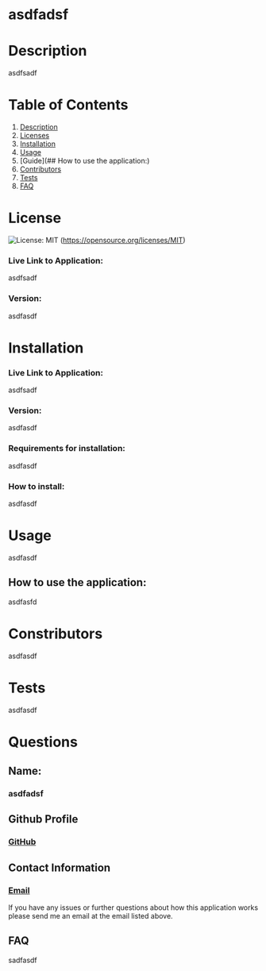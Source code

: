 # **asdfadsf**

  # **Description**
  
  asdfsadf

  # **Table of Contents**

  1. [Description](#Description)
  2. [Licenses](#Licenses)
  3. [Installation](#Installation)
  4. [Usage](#Usage)
  5. [Guide](## How to use the application:)
  6. [Contributors](#Contributors)
  7. [Tests](#Tests)
  8. [FAQ](#FAQ)

  # **License**

  ![License: MIT](https://img.shields.io/badge/License-MIT-yellow.svg) (https://opensource.org/licenses/MIT)

  ### Live Link to Application: 

  asdfsadf 

  ### Version: 
  
  asdfasdf

  # **Installation**

  ### Live Link to Application: 

  asdfsadf 

  ### Version: 
  
  asdfasdf

  ### Requirements for installation: 

  asdfasdf

  ### How to install: 

  asdfasdf
  

  # **Usage**
  asdfasdf 

  ## How to use the application: 
  asdfasfd
  

  # **Constributors** 
  asdfasdf

  # **Tests** 
  asdfasdf
  
  # **Questions**

  ## **Name:**
  ### asdfadsf

  ## **Github Profile**
  ### [GitHub](http://github.com/asdfadsf)

  ## **Contact Information**
  ### [Email](asdfasdfdsa)

  If you have any issues or further questions about how this application works please send me an email at the email listed above.


  ## **FAQ** 
  sadfasdf

  